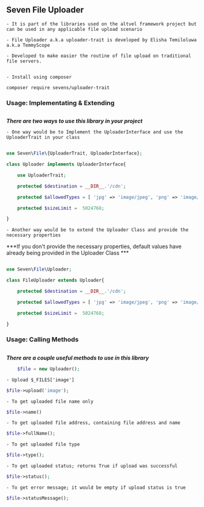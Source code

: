## Seven File Uploader
	
	- It is part of the libraries used on the altvel framework project but can be used in any applicable file upload scenario

	- File Uploader a.k.a uploader-trait is developed by Elisha Temiloluwa a.k.a TemmyScope	

	- Developed to make easier the routine of file upload on traditional file servers.

 
	- Install using composer
```
composer require sevens/uploader-trait
```
### Usage: Implementating & Extending
##

***There are two ways to use this library in your project***

	- One way would be to Implement the UploaderInterface and use the UploaderTrait in your class

```php

use Seven\File\{UploaderTrait, UploaderInterface};

class Uploader implements UploaderInterface{

	use UploaderTrait;

	protected $destination = __DIR__.'/cdn';

	protected $allowedTypes = [ 'jpg' => 'image/jpeg', 'png' => 'image/png' ];

	protected $sizeLimit =  5024768;

}
```

	- Another way would be to extend the Uploader Class and provide the necessary properties

***If you don't provide the necessary properties, default values have already being provided in the Uploader Class ***

```php

use Seven\File\Uploader;

class FileUploader extends Uploader{

	protected $destination = __DIR__.'/cdn';

	protected $allowedTypes = [ 'jpg' => 'image/jpeg', 'png' => 'image/png' ];

	protected $sizeLimit =  5024768;

}
```	

### Usage: Calling Methods
##

***There are a couple useful methods to use in this library***

```php
	$file = new Uploader();
```

	- Upload $_FILES['image']
```php
$file->upload('image'); 
```

	- To get uploaded file name only
```php
$file->name()
```

	- To get uploaded file address, containing file address and name
```php
$file->fullName(); 
```

	- To get uploaded file type
```php
$file->type();
```
	- To get uploaded status; returns True if upload was successful
```php
$file->status();
```

	- To get error message; it would be empty if upload status is true
```php
$file->statusMessage();
```